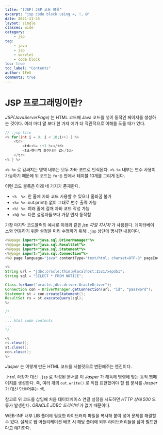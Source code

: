```yaml
---
title: "[JSP] JSP 코드 블록"
excerpt: "jsp code block using =, !, @"
date: 2021-11-25
layout: single
classes: wide
category:
    - jsp
tag:
    - java
    - jsp
    - servlet
    - code block
toc: true
toc_label: "Contents"
author: 1FeS
comments: true
---
```


# JSP 프로그래밍이란?

*JSP(JavaServerPage)* 는 HTML 코드에 Java 코드를 넣어 동적인 페이지를 생성하는 것이다. 여러 마디 말 보다 한 가지 예가 더 직관적으로 이해를 도울 때가 있다.

```java
// .jsp file
<% for(int i = 0; i < 10;i++) { %>
    <tr>
        <td><%= i+1 %></td>
        <td>하나씩 늘어나는 값</td>
    </tr>
<% } %>
```

`<% %>` 로 감싸지는 영역 내부는 모두 자바 코드로 인식된다. `<% %>` 내부는 변수 사용이 가능하기 때문에 위 코드는 `for문` 안에서 테이블 10개를 그리게 된다.

이런 코드 블록은 아래 네 가지가 존재한다.

- `<%  %>`: 한 줄에 자바 코드 사용할 수 있으나 줄바꿈 불가
- `<%= %>`: out.print() 없이 그대로 변수 출력 가능
- `<%! %>`: 여러 줄에 걸쳐 자바 코드 작성 가능
- `<%@ %>`: 다른 설정자들보다 가장 먼저 동작함

가장 마지막 코드블럭의 예시로 아래와 같은 *jsp 파일 지시자* 가 사용된다. 데이터베이스와 연동하기 위한 설정을 미리 수행하기 위해 `.jsp` 상단에 명시한 내용이다.

```java
<%@page import="java.sql.DriverManager"%>
<%@page import="java.sql.ResultSet"%>
<%@page import="java.sql.Statement"%>
<%@page import="java.sql.Connection"%>
<%@ page language="java" contentType="text/html; charset=UTF-8" pageEncoding="UTF-8"%>

<%
String url = "jdbc:oracle:thin:@localhost:1521/xepdb1";
String sql = "SELECT * FROM NOTICE";

Class.forName("oracle.jdbc.driver.OracleDriver");
Connection con = DriverManager.getConnection(url, "id", "password");
Statement st = con.createStatement();
ResultSet rs = st.executeQuery(sql);
%>

/*
...
... html code contents
...
*/

<% 
rs.close();
st.close();
con.close();
%>
```

*Jasper* 는 이렇게 만든 HTML 코드를 서블릿으로 변환해주는 엔진이다. 

`.html` 확장자 대신 `.jsp` 로 작성된 문서를 이 *Jasper* 가 해독해 명령에 맞는 동적 웹페이지를 생성한다. 즉, 여러 개의 `out.write()` 로 직접 표현했어야 할 웹 문서를 *Jasper* 가 대신 만들어주는 셈.

참고로 위 코드를 삽입해 처음 데이터베이스 연결 설정을 시도하면 *HTTP 상태 500* 오류가 발생한다. *ORACLE JDBC 드라이버* 가 없기 때문이다.

WEB-INF 내부 LIB 폴더에 필요한 라이브러리 파일을 복사해 붙여 넣어 문제를 해결할 수 있다. 실제로 웹 어플리케이션 배포 시 해당 폴더에 외부 라이브러리들을 담아 빌드한다고 얘기한다.

